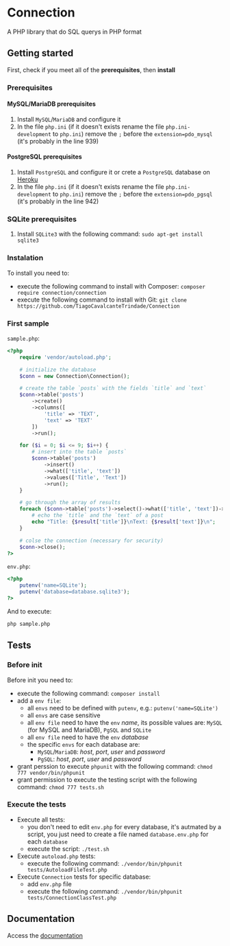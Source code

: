 # Connection
A PHP library that do SQL querys in PHP format

## Getting started
First, check if you meet all of the **prerequisites**, then **install**
### Prerequisites
#### MySQL/MariaDB prerequisites
1. Install `MySQL`/`MariaDB` and configure it
2. In the file `php.ini` (if it doesn't exists rename the file `php.ini-development` to `php.ini`) remove the `;` before the `extension=pdo_mysql` (it's probably in the line 939)
#### PostgreSQL prerequisites
1. Install `PostgreSQL` and configure it or crete a `PostgreSQL` database on [Heroku](https://data.heroku.com/)
2. In the file `php.ini` (if it doesn't exists rename the file `php.ini-development` to `php.ini`) remove the `;` before the `extension=pdo_pgsql` (it's probably in the line 942)
### SQLite prerequisites
1. Install `SQLite3` with the following command: `sudo apt-get install sqlite3`
### Instalation
To install you need to:
  * execute the following command to install with Composer: `composer require connection/connection`
  * execute the following command to install with Git: `git clone https://github.com/TiagoCavalcanteTrindade/Connection`
### First sample
`sample.php`:
```php
<?php
	require 'vendor/autoload.php';

	# initialize the database
	$conn = new Connection\Connection();

	# create the table `posts` with the fields `title` and `text`
	$conn->table('posts')
		->create()
		->columns([
			'title' => 'TEXT',
			'text' => 'TEXT'
		])
		->run();

	for ($i = 0; $i <= 9; $i++) {
		# insert into the table `posts`
		$conn->table('posts')
			->insert()
			->what(['title', 'text'])
			->values(['Title', 'Text'])
			->run();
	}

	# go through the array of results
	foreach ($conn->table('posts')->select()->what(['title', 'text'])->run() as $result) {
		# echo the `title` and the `text` of a post
		echo "Title: {$result['title']}\nText: {$result['text']}\n";
	}

	# colse the connection (necessary for security)
	$conn->close();
?>
```
`env.php`:
```php
<?php
	putenv('name=SQLite');
	putenv('database=database.sqlite3');
?>
```
And to execute:
```bash
php sample.php
```

## Tests
### Before init
Before init you need to:
  * execute the following command: `composer install`
  * add a `env file`:
    * all `envs` need to be defined with `putenv`, e.g.: `putenv('name=SQLite')`
    * all `envs` are case sensitive
    * all `env file` need to have the `env` *name*, its possible values are: `MySQL` (for MySQL and MariaDB), `PgSQL` and `SQLite`
	* all `env file` need to have the `env` *database*
	* the specific `envs` for each database are:
	  * `MySQL`/`MariaDB`: *host*, *port*, *user* and *password*
	  * `PgSQL`: *host*, *port*, *user* and *password*
  * grant perssion to execute `phpunit` with the following command: `chmod 777 vendor/bin/phpunit`
  * grant permission to execute the testing script with the following command: `chmod 777 tests.sh`

### Execute the tests
* Execute all tests:
  * you don't need to edit `env.php` for every database, it's autmated by a script, you just need to create a file named `database.env.php` for each `database`
  * execute the script: `./test.sh`
* Execute `autoload.php` tests:
  * execute the following command: `./vendor/bin/phpunit tests/AutoloadFileTest.php`
* Execute `Connection` tests for specific database:
  * add `env.php` file
  * execute the following command: `./vendor/bin/phpunit tests/ConnectionClassTest.php`

## Documentation
Access the [documentation](https://github.com/TiagoCavalcanteTrindade/Connection/wiki)